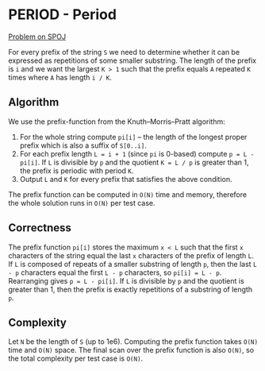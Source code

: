 # PERIOD - Period

[Problem on SPOJ](https://www.spoj.com/problems/PERIOD/)

For every prefix of the string `S` we need to determine whether it can be expressed as repetitions of some smaller substring. The length of the prefix is `i` and we want the largest `K > 1` such that the prefix equals `A` repeated `K` times where `A` has length `i / K`.

## Algorithm

We use the prefix-function from the Knuth–Morris–Pratt algorithm:

1. For the whole string compute `pi[i]` – the length of the longest proper prefix which is also a suffix of `S[0..i]`.
2. For each prefix length `L = i + 1` (since `pi` is 0-based) compute `p = L - pi[i]`. If `L` is divisible by `p` and the quotient `K = L / p` is greater than 1, the prefix is periodic with period `K`.
3. Output `L` and `K` for every prefix that satisfies the above condition.

The prefix function can be computed in `O(N)` time and memory, therefore the whole solution runs in `O(N)` per test case.

## Correctness

The prefix function `pi[i]` stores the maximum `x < L` such that the first `x` characters of the string equal the last `x` characters of the prefix of length `L`. If `L` is composed of repeats of a smaller substring of length `p`, then the last `L - p` characters equal the first `L - p` characters, so `pi[i] = L - p`. Rearranging gives `p = L - pi[i]`. If `L` is divisible by `p` and the quotient is greater than 1, then the prefix is exactly repetitions of a substring of length `p`.

## Complexity

Let `N` be the length of `S` (up to 1e6). Computing the prefix function takes `O(N)` time and `O(N)` space. The final scan over the prefix function is also `O(N)`, so the total complexity per test case is `O(N)`.

